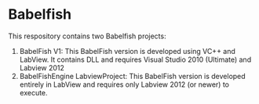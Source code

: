 # Babelfish

This respository contains two Babelfish projects:

1. BabelFish V1: This BabelFish version is developed using VC++ and LabView. It contains DLL and requires Visual Studio 2010 (Ultimate) and Labview 2012
2. BabelFishEngine LabviewProject: This BabelFish version is developed entirely in LabView and requires only Labview 2012 (or newer) to execute. 

